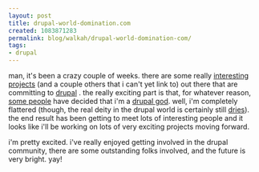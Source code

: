 ```yaml
---
layout: post
title: drupal-world-domination.com
created: 1083871283
permalink: blog/walkah/drupal-world-domination-com/
tags:
- drupal
---
```

man, it's been a crazy couple of weeks. there are some really <a href="http://www.civicspace.org/">interesting</a> <a href="http://www.peopleaggregator.com/">projects</a> (and a couple others that i can't yet link to) out there that are committing to <a href="http://www.drupal.org/">drupal</a> .  the really exciting part is that, for whatever reason, <a href="http://blogs.it/0100198/2004/04/26.html#a2645">some people</a>  have decided that i'm a <a href="http://devel.peopleaggregator.com/DrupalGods">drupal god</a>. well, i'm completely flattered (though, the real deity in the drupal world is certainly still <a href="http://buytaert.net/">dries</a>). the end result has been getting to meet lots of interesting people and it looks like i'll be working on lots of very exciting projects moving forward.

i'm pretty excited. i've really enjoyed getting involved in the drupal community, there are some outstanding folks involved, and the future is very bright. yay!
